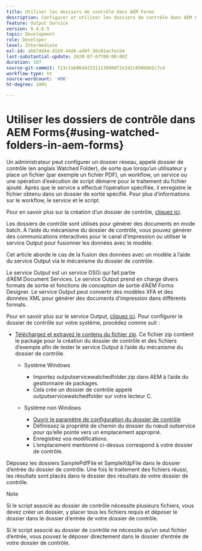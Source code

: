 ```yaml
---
title: Utiliser les dossiers de contrôle dans AEM Forms
description: Configurer et utiliser les dossiers de contrôle dans AEM Forms
feature: Output Service
version: 6.4,6.5
topic: Development
role: Developer
level: Intermediate
exl-id: abb74d44-d1b9-44d6-a49f-36c01acfecb4
last-substantial-update: 2020-07-07T00:00:00Z
duration: 107
source-git-commit: f23c2ab86d42531113690df2e342c65060b5c7cd
workflow-type: ht
source-wordcount: '406'
ht-degree: 100%

---
```


# Utiliser les dossiers de contrôle dans AEM Forms{#using-watched-folders-in-aem-forms}

Un administrateur peut configurer un dossier réseau, appelé dossier de contrôle (en anglais Watched Folder), de sorte que lorsqu’un utilisateur y place un fichier (par exemple un fichier PDF), un workflow, un service ou une opération d’exécution de script démarre pour le traitement du fichier ajouté. Après que le service a effectué l’opération spécifiée, il enregistre le fichier obtenu dans un dossier de sortie spécifié. Pour plus d’informations sur le workflow, le service et le script.

Pour en savoir plus sur la création d’un dossier de contrôle, [cliquez ici](https://experienceleague.adobe.com/docs/experience-manager-64/forms/publish-process-aem-forms/creating-configure-watched-folder.html?lang=fr).

Les dossiers de contrôle sont utilisés pour générer des documents en mode batch. À l’aide du mécanisme du dossier de contrôle, vous pouvez générer des communications interactives pour le canal d’impression ou utiliser le service Output pour fusionner les données avec le modèle.

Cet article aborde le cas de la fusion des données avec un modèle à l’aide du service Output via le mécanisme du dossier de contrôle.

Le service Output est un service OSGi qui fait partie d’AEM Document Services. Le service Output prend en charge divers formats de sortie et fonctions de conception de sortie d’AEM Forms Designer. Le service Output peut convertir des modèles XFA et des données XML pour générer des documents d’impression dans différents formats.

Pour en savoir plus sur le service Output, [cliquez ici](https://helpx.adobe.com/fr/aem-forms/6/output-service.html).
Pour configurer le dossier de contrôle sur votre système, procédez comme suit :
* [Téléchargez et extrayez le contenu du fichier zip](assets/outputservicewatchedfolderkt.zip). Ce fichier zip contient le package pour la création du dossier de contrôle et des fichiers d’exemple afin de tester le service Output à l’aide du mécanisme du dossier de contrôle.
   * Système Windows

      * Importez outputservicewatchedfolder.zip dans AEM à l’aide du gestionnaire de packages.
      * Cela crée un dossier de contrôle appelé outputservicewatchedfolder sur votre lecteur C.
   * Système non Windows
      * [Ouvrir le paramètre de configuration du dossier de contrôle](http://localhost:4502/crx/de/index.jsp#/etc/fd/watchfolder/config/outputservice)
      * Définissez la propriété de chemin du dossier du nœud outservice pour qu’elle pointe vers un emplacement approprié.
      * Enregistrez vos modifications.
      * L’emplacement mentionné ci-dessus correspond à votre dossier de contrôle.

Déposez les dossiers SamplePdfFile et SampleXdpFile dans le dossier d’entrée du dossier de contrôle. Une fois le traitement des fichiers réussi, les résultats sont placés dans le dossier des résultats de votre dossier de contrôle.


>[!NOTE]
>
>Si le script associé au dossier de contrôle nécessite plusieurs fichiers, vous devez créer un dossier, y placer tous les fichiers requis et déposer le dossier dans le dossier d’entrée de votre dossier de contrôle.
>
>Si le script associé au dossier de contrôle ne nécessite qu’un seul fichier d’entrée, vous pouvez le déposer directement dans le dossier d’entrée de votre dossier de contrôle.
